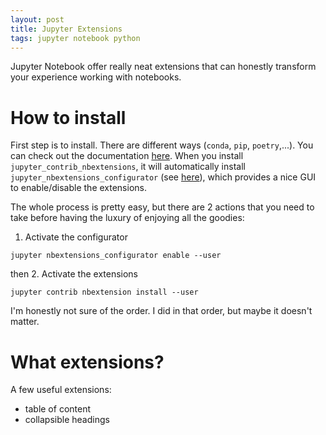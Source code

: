 ```yaml
---
layout: post
title: Jupyter Extensions
tags: jupyter notebook python
---
```


Jupyter Notebook offer really neat extensions that can honestly transform your
experience working with notebooks.

# How to install
First step is to install. There are different ways (`conda`, `pip`,
`poetry`,...). You can check out the documentation
[here](https://jupyter-contrib-nbextensions.readthedocs.io/en/latest/install.html).
When you install `jupyter_contrib_nbextensions`, it will automatically install
`jupyter_nbextensions_configurator` (see
[here](https://github.com/Jupyter-contrib/jupyter_nbextensions_configurator)),
which provides a nice GUI to enable/disable the extensions.

The whole process is pretty easy, but there are 2 actions that you need to take
before having the luxury of enjoying all the goodies:
1. Activate the configurator
```
jupyter nbextensions_configurator enable --user
```
then
2. Activate the extensions
```
jupyter contrib nbextension install --user
```
I'm honestly not sure of the order. I did in that order, but maybe it doesn't
matter.

# What extensions?
A few useful extensions:
* table of content
* collapsible headings

